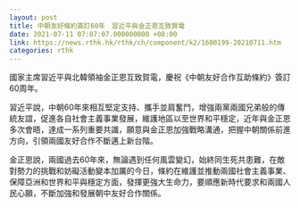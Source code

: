 ```yaml
---
layout: post
title: 中朝友好條約簽訂60年　習近平與金正恩互致賀電
date: 2021-07-11 07:07:07.000000000 +08:00
link: https://news.rthk.hk/rthk/ch/component/k2/1600199-20210711.htm
categories: rthk
---
```


國家主席習近平與北韓領袖金正恩互致賀電，慶祝《中朝友好合作互助條約》簽訂60周年。

習近平說，中朝60年來相互堅定支持、攜手並肩奮鬥，增強兩黨兩國兄弟般的傳統友誼，促進各自社會主義事業發展，維護地區以至世界和平穩定，近年與金正恩多次會晤，達成一系列重要共識，願意與金正恩加強戰略溝通，把握中朝關係前進方向，引領兩國友好合作不斷邁上新台階。

金正恩說，兩國過去60年來，無論遇到任何風雲變幻，始終同生死共患難，在敵對勢力的挑戰和妨礙活動變本加厲的今日，條約在維護並推動兩國社會主義事業、保障亞洲和世界和平與穩定方面，發揮更強大生命力，要順應新時代要求和兩國人民心願，不斷加強和發展朝中友好合作關係。
